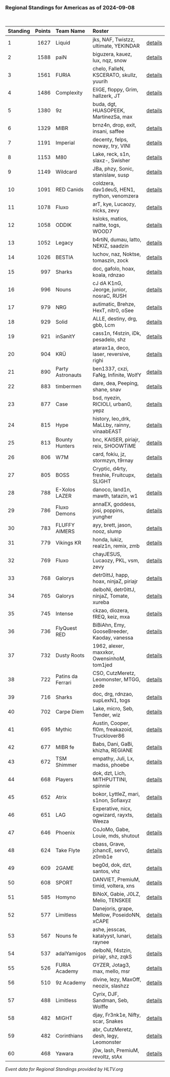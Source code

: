 ### Regional Standings for Americas as of 2024-09-08<br />
<br />

| Standing | Points | Team Name         | Roster                                         |                                                                                               |
| :- | -: | :- | :- | :- |
| 1        |   1627 | Liquid            | jks, NAF, Twistzz, ultimate, YEKINDAR          | [details](details/2024_09_08/0009--liquid--jks-naf-twistzz-ultimate-yekindar.md)              |
| 2        |   1588 | paiN              | biguzera, kauez, lux, nqz, snow                | [details](details/2024_09_08/0010--pain--biguzera-kauez-lux-nqz-snow.md)                      |
| 3        |   1561 | FURIA             | chelo, FalleN, KSCERATO, skullz, yuurih        | [details](details/2024_09_08/0012--furia--chelo-fallen-kscerato-skullz-yuurih.md)             |
| 4        |   1486 | Complexity        | EliGE, floppy, Grim, hallzerk, JT              | [details](details/2024_09_08/0014--complexity--elige-floppy-grim-hallzerk-jt.md)              |
| 5        |   1380 | 9z                | buda, dgt, HUASOPEEK, MartinezSa, max          | [details](details/2024_09_08/0019--9z--buda-dgt-huasopeek-martinezsa-max.md)                  |
| 6        |   1329 | MIBR              | brnz4n, drop, exit, insani, saffee             | [details](details/2024_09_08/0021--mibr--brnz4n-drop-exit-insani-saffee.md)                   |
| 7        |   1191 | Imperial          | decenty, felps, noway, try, VINI               | [details](details/2024_09_08/0026--imperial--decenty-felps-noway-try-vini.md)                 |
| 8        |   1153 | M80               | Lake, reck, s1n, slaxz-, Swisher               | [details](details/2024_09_08/0030--m80--lake-reck-s1n-slaxz--swisher.md)                      |
| 9        |   1149 | Wildcard          | JBa, phzy, Sonic, stanislaw, susp              | [details](details/2024_09_08/0031--wildcard--jba-phzy-sonic-stanislaw-susp.md)                |
| 10       |   1091 | RED Canids        | coldzera, dav1deuS, HEN1, nython, venomzera    | [details](details/2024_09_08/0035--red_canids--coldzera-dav1deus-hen1-nython-venomzera.md)    |
| 11       |   1078 | Fluxo             | arT, kye, Lucaozy, nicks, zevy                 | [details](details/2024_09_08/0038--fluxo--art-kye-lucaozy-nicks-zevy.md)                      |
| 12       |   1058 | ODDIK             | ksloks, matios, naitte, togs, WOOD7            | [details](details/2024_09_08/0041--oddik--ksloks-matios-naitte-togs-wood7.md)                 |
| 13       |   1052 | Legacy            | b4rtiN, dumau, latto, NEKIZ, saadzin           | [details](details/2024_09_08/0043--legacy--b4rtin-dumau-latto-nekiz-saadzin.md)               |
| 14       |   1026 | BESTIA            | luchov, naz, Noktse, tomaszin, zock            | [details](details/2024_09_08/0051--bestia--luchov-naz-noktse-tomaszin-zock.md)                |
| 15       |    997 | Sharks            | doc, gafolo, hoax, koala, rdnzao               | [details](details/2024_09_08/0055--sharks--doc-gafolo-hoax-koala-rdnzao.md)                   |
| 16       |    996 | Nouns             | cJ dA K1nG, Jeorge, junior, nosraC, RUSH       | [details](details/2024_09_08/0056--nouns--cj_da_k1ng-jeorge-junior-nosrac-rush.md)            |
| 17       |    979 | NRG               | autimatic, Brehze, HexT, nitr0, oSee           | [details](details/2024_09_08/0061--nrg--autimatic-brehze-hext-nitr0-osee.md)                  |
| 18       |    929 | Solid             | ALLE, destiny, drg, gbb, Lcm                   | [details](details/2024_09_08/0070--solid--alle-destiny-drg-gbb-lcm.md)                        |
| 19       |    921 | inSanitY          | cass1n, f4stzin, iDk, pesadelo, shz            | [details](details/2024_09_08/0073--insanity--cass1n-f4stzin-idk-pesadelo-shz.md)              |
| 20       |    904 | KRÜ               | atarax1a, deco, laser, reversive, righi        | [details](details/2024_09_08/0084--kr_--atarax1a-deco-laser-reversive-righi.md)               |
| 21       |    890 | Party Astronauts  | ben1337, cxzi, FaNg, Infinite, WolfY           | [details](details/2024_09_08/0087--party_astronauts--ben1337-cxzi-fang-infinite-wolfy.md)     |
| 22       |    883 | timbermen         | dare, dea, Peeping, shane, snav                | [details](details/2024_09_08/0091--timbermen--dare-dea-peeping-shane-snav.md)                 |
| 23       |    877 | Case              | bsd, nyezin, RICIOLI, urban0, yepz             | [details](details/2024_09_08/0092--case--bsd-nyezin-ricioli-urban0-yepz.md)                   |
| 24       |    815 | Hype              | history, leo_drk, MaLLby, rainny, vinaabEAST   | [details](details/2024_09_08/0102--hype--history-leo_drk-mallby-rainny-vinaabeast.md)         |
| 25       |    813 | Bounty Hunters    | bnc, KAISER, piriajr, reix, SHOOWTiME          | [details](details/2024_09_08/0103--bounty_hunters--bnc-kaiser-piriajr-reix-shoowtime.md)      |
| 26       |    806 | W7M               | card, fokiu, jz, stormzyn, t9rnay              | [details](details/2024_09_08/0106--w7m--card-fokiu-jz-stormzyn-t9rnay.md)                     |
| 27       |    805 | BOSS              | Cryptic, d4rty, freshie, Fruitcupx, SLIGHT     | [details](details/2024_09_08/0107--boss--cryptic-d4rty-freshie-fruitcupx-slight.md)           |
| 28       |    788 | E-Xolos LAZER     | danoco, land1n, mawth, tatazin, w1             | [details](details/2024_09_08/0114--e-xolos_lazer--danoco-land1n-mawth-tatazin-w1.md)          |
| 29       |    786 | Fluxo Demons      | annaEX, goddess, josi, poppins, yungher        | [details](details/2024_09_08/0115--fluxo_demons--annaex-goddess-josi-poppins-yungher.md)      |
| 30       |    783 | FLUFFY AIMERS     | ayy, brett, jason, nooz, slump                 | [details](details/2024_09_08/0118--fluffy_aimers--ayy-brett-jason-nooz-slump.md)              |
| 31       |    779 | Vikings KR        | honda, lukiz, realz1n, remix, zmb              | [details](details/2024_09_08/0120--vikings_kr--honda-lukiz-realz1n-remix-zmb.md)              |
| 32       |    769 | Fluxo             | chayJESUS, Lucaozy, PKL, vsm, zevy             | [details](details/2024_09_08/0126--fluxo--chayjesus-lucaozy-pkl-vsm-zevy.md)                  |
| 33       |    768 | Galorys           | detr0ittJ, happ, hoax, ninjaZ, piriajr         | [details](details/2024_09_08/0127--galorys--detr0ittj-happ-hoax-ninjaz-piriajr.md)            |
| 34       |    765 | Galorys           | delboNi, detr0ittJ, ninjaZ, Tomate, xureba     | [details](details/2024_09_08/0129--galorys--delboni-detr0ittj-ninjaz-tomate-xureba.md)        |
| 35       |    745 | Intense           | ckzao, diozera, fREQ, keiz, mxa                | [details](details/2024_09_08/0132--intense--ckzao-diozera-freq-keiz-mxa.md)                   |
| 36       |    736 | FlyQuest RED      | BiBiAhn, Emy, GooseBreeder, Kaoday, vanessa    | [details](details/2024_09_08/0135--flyquest_red--bibiahn-emy-goosebreeder-kaoday-vanessa.md)  |
| 37       |    732 | Dusty Roots       | 1962, alexer, maxxkor, OwensinhoM, tom1jed     | [details](details/2024_09_08/0136--dusty_roots--1962-alexer-maxxkor-owensinhom-tom1jed.md)    |
| 38       |    722 | Patins da Ferrari | CSO, CutzMeretz, Leomonster, MTGG, zede        | [details](details/2024_09_08/0139--patins_da_ferrari--cso-cutzmeretz-leomonster-mtgg-zede.md) |
| 39       |    716 | Sharks            | doc, drg, rdnzao, supLexN1, togs               | [details](details/2024_09_08/0141--sharks--doc-drg-rdnzao-suplexn1-togs.md)                   |
| 40       |    702 | Carpe Diem        | Lake, micro, Seb, Tender, wiz                  | [details](details/2024_09_08/0150--carpe_diem--lake-micro-seb-tender-wiz.md)                  |
| 41       |    695 | Mythic            | Austin, Cooper, fl0m, freakazoid, Trucklover86 | [details](details/2024_09_08/0154--mythic--austin-cooper-fl0m-freakazoid-trucklover86.md)     |
| 42       |    677 | MIBR fe           | Babs, Dani, GaBi, khizha, REGIANE              | [details](details/2024_09_08/0157--mibr_fe--babs-dani-gabi-khizha-regiane.md)                 |
| 43       |    672 | TSM Shimmer       | empathy, Juli, Lx, madss, phoebe               | [details](details/2024_09_08/0160--tsm_shimmer--empathy-juli-lx-madss-phoebe.md)              |
| 44       |    668 | Players           | dok, dzt, Lich, MITHPUTTINI, spinnie           | [details](details/2024_09_08/0161--players--dok-dzt-lich-mithputtini-spinnie.md)              |
| 45       |    652 | Atrix             | bokor, LyttleZ, mari, s1non, Sofiaxyz          | [details](details/2024_09_08/0168--atrix--bokor-lyttlez-mari-s1non-sofiaxyz.md)               |
| 46       |    651 | LAG               | Experative, nicx, ogwizard, rayxts, Weeza      | [details](details/2024_09_08/0170--lag--experative-nicx-ogwizard-rayxts-weeza.md)             |
| 47       |    646 | Phoenix           | CoJoMo, Gabe, Louie, mds, shutout              | [details](details/2024_09_08/0173--phoenix--cojomo-gabe-louie-mds-shutout.md)                 |
| 48       |    624 | Take Flyte        | cbass, Grave, jchancE, serv0, z0mb1e           | [details](details/2024_09_08/0182--take_flyte--cbass-grave-jchance-serv0-z0mb1e.md)           |
| 49       |    609 | 2GAME             | beg0d, dok, dzt, santos, vhz                   | [details](details/2024_09_08/0188--2game--beg0d-dok-dzt-santos-vhz.md)                        |
| 50       |    608 | SPORT             | DANVIET, PremiuM, timid, voltera, xns          | [details](details/2024_09_08/0189--sport--danviet-premium-timid-voltera-xns.md)               |
| 51       |    585 | Homyno            | BiNoX, Gabie, J0LZ, Melio, TENSKEE             | [details](details/2024_09_08/0197--homyno--binox-gabie-j0lz-melio-tenskee.md)                 |
| 52       |    577 | Limitless         | Danejoris, grape, Mellow, PoseidoNN, xCAPE     | [details](details/2024_09_08/0200--limitless--danejoris-grape-mellow-poseidonn-xcape.md)      |
| 53       |    567 | Nouns fe          | ashe, jesscas, katalyyst, lunari, raynee       | [details](details/2024_09_08/0202--nouns_fe--ashe-jesscas-katalyyst-lunari-raynee.md)         |
| 54       |    537 | adalYamigos       | delboNi, f4stzin, piriajr, shz, zqkS           | [details](details/2024_09_08/0206--adalyamigos--delboni-f4stzin-piriajr-shz-zqks.md)          |
| 55       |    526 | FURIA Academy     | GYZER, Jotag3, max, mello, msr                 | [details](details/2024_09_08/0209--furia_academy--gyzer-jotag3-max-mello-msr.md)              |
| 56       |    510 | 9z Academy        | divine, lezy, MaxOff, neozix, slashzz          | [details](details/2024_09_08/0211--9z_academy--divine-lezy-maxoff-neozix-slashzz.md)          |
| 57       |    488 | Limitless         | Cyrix, DJF, Sandman, Seb, Wolffe               | [details](details/2024_09_08/0214--limitless--cyrix-djf-sandman-seb-wolffe.md)                |
| 58       |    482 | MIGHT             | djay, Fr3nk1e, Nifty, scar, Snakes             | [details](details/2024_09_08/0216--might--djay-fr3nk1e-nifty-scar-snakes.md)                  |
| 59       |    482 | Corinthians       | abr, CutzMeretz, desh, legy, Leomonster        | [details](details/2024_09_08/0217--corinthians--abr-cutzmeretz-desh-legy-leomonster.md)       |
| 60       |    468 | Yawara            | j0w, lash, PremiuM, revoltz, stAx              | [details](details/2024_09_08/0218--yawara--j0w-lash-premium-revoltz-stax.md)                  |


_Event data for Regional Standings provided by HLTV.org_<br />
